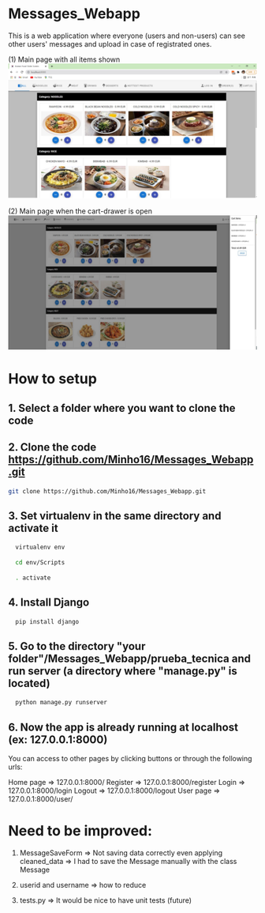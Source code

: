 # Messages_Webapp

This is a web application where everyone (users and non-users) can see other users' messages and upload in case of registrated ones.


(1) Main page with all items shown
![alt text](https://github.com/Minho16/K_Food_Order-Project/blob/main/image.jpg?raw=true)

(2) Main page when the cart-drawer is open
![alt text](https://github.com/Minho16/K_Food_Order-Project/blob/main/image2.jpg?raw=true)


# How to setup

## 1. Select a folder where you want to clone the code

## 2. Clone the code https://github.com/Minho16/Messages_Webapp.git

  ```sh
  git clone https://github.com/Minho16/Messages_Webapp.git
  ```

## 3. Set virtualenv in the same directory and activate it

```sh
  virtualenv env
  ```

```sh
  cd env/Scripts
  ```

```sh
  . activate
  ```

## 4. Install Django 

```sh
  pip install django
  ```

## 5. Go to the directory "your folder"/Messages_Webapp/prueba_tecnica and run server (a directory where "manage.py" is located)

```sh
  python manage.py runserver
  ```


## 6. Now the app is already running at localhost (ex: 127.0.0.1:8000)

You can access to other pages by clicking buttons or through the following urls:

Home page => 127.0.0.1:8000/
Register	=> 127.0.0.1:8000/register
Login		  => 127.0.0.1:8000/login
Logout		=> 127.0.0.1:8000/logout
User page => 127.0.0.1:8000/user/<username>
  



# Need to be improved: 

1. MessageSaveForm => Not saving data correctly even applying cleaned_data
	=> I had to save the Message manually with the class Message

2. userid and username => how to reduce

3. tests.py => It would be nice to have unit tests (future)

